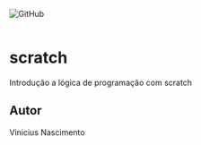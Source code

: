 ![GitHub](https://img.shields.io/github/license/spvinicius/scratch?style=flat-query)

![]()

# scratch
Introdução a lógica de programação com  scratch
## Autor
Vinicius Nascimento
